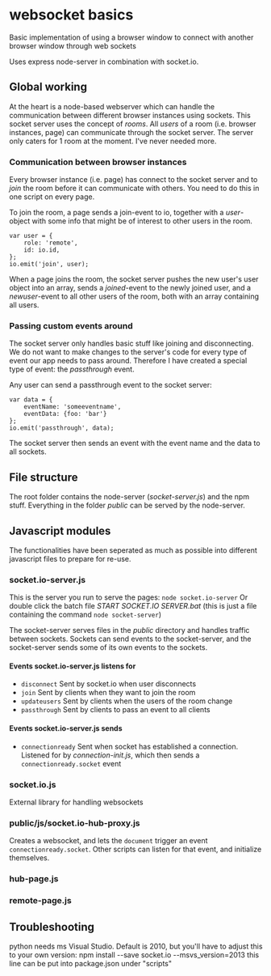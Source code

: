 # websocket basics

Basic implementation of using a browser window to connect with another browser window through web sockets

Uses express node-server in combination with socket.io.

## Global working

At the heart is a node-based webserver which can handle the communication between different browser instances using sockets. This socket server uses the concept of _rooms_. All _users_ of a room (i.e. browser instances, page) can communicate through the socket server. The server only caters for 1 room at the moment. I've never needed more.

### Communication between browser instances

Every browser instance (i.e. page) has connect to the socket server and to _join_ the room before it can communicate with others. You need to do this in one script on every page.

To join the room, a page sends a join-event to io, together with a _user_-object with some info that might be of interest to other users in the room.
````
var user = {
    role: 'remote',
    id: io.id,
};
io.emit('join', user);
````

When a page joins the room, the socket server pushes the new user's user object into an array, sends a _joined_-event to the newly joined user, and a _newuser_-event to all other users of the room, both with an array containing all users.

### Passing custom events around

The socket server only handles basic stuff like joining and disconnecting. We do not want to make changes to the server's code for every type of event our app needs to pass around. Therefore I have created a special type of event: the _passthrough_ event.

Any user can send a passthrough event to the socket server:
````
var data = {
    eventName: 'someeventname',
    eventData: {foo: 'bar'}
};
io.emit('passthrough', data);
````
The socket server then sends an event with the event name and the data to all sockets.


## File structure

The root folder contains the node-server (_socket-server.js_) and the npm stuff. Everything in the folder _public_ can be served by the node-server.

## Javascript modules

The functionalities have been seperated as much as possible into different javascript files to prepare for re-use.

### socket.io-server.js

This is the server you run to serve the pages: `node socket.io-server`
Or double click the batch file _START SOCKET.IO SERVER.bat_ (this is just a file containing the command `node socket-server`)

The socket-server serves files in the _public_ directory and handles traffic between sockets. Sockets can send events to the socket-server, and the socket-server sends some of its own events to the sockets.

#### Events socket.io-server.js listens for
* `disconnect` Sent by socket.io when user disconnects
* `join` Sent by clients when they want to join the room
* `updateusers` Sent by clients when the users of the room change
* `passthrough` Sent by clients to pass an event to all clients

#### Events socket.io-server.js sends
* `connectionready` Sent when socket has established a connection. Listened for by _connection-init.js_, which then sends a `connectionready.socket` event

### socket.io.js

External library for handling websockets

### public/js/socket.io-hub-proxy.js

Creates a websocket, and lets the `document` trigger an event `connectionready.socket`. Other scripts can listen for that event, and initialize themselves.

### hub-page.js


### remote-page.js








## Troubleshooting

python needs ms Visual Studio. Default is 2010, but you'll have to adjust this to your own version: 
 npm install --save socket.io --msvs_version=2013
this line can be  put into package.json under "scripts"
